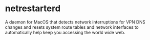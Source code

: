 # netrestarterd
A daemon for MacOS that detects network interruptions for VPN DNS changes and resets system route tables and network interfaces to automatically help keep you accessing the world wide web.
